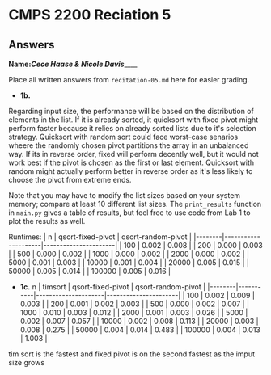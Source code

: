 # CMPS 2200 Reciation 5
## Answers

**Name:**_____Cece Haase & Nicole Davis_________


Place all written answers from `recitation-05.md` here for easier grading.







- **1b.**

Regarding input size, the performance will be based on the distribution of elements in the list. If it is already sorted, it quicksort with fixed pivot might perform faster because it relies on already sorted lists due to it's selection strategy. Quicksort with random sort could face worst-case senarios wheere the randomly chosen pivot partitions the array in an unbalanced way. If its in reverse order, fixed will perform decently well, but it would not work best if the pivot is chosen as the first or last element. Quicksort with random might actually perform better in reverse order as it's less likely to choose the pivot from extreme ends. 

Note that you may have to modify the list sizes based on your system memory; compare at least 10
different list sizes. The `print_results` function in `main.py` gives
a table of results, but feel free to use code from Lab 1 to plot
the results as well. 

Runtimes:
|      n |   qsort-fixed-pivot |   qsort-random-pivot |
|--------|---------------------|----------------------|
|    100 |               0.002 |                0.008 |
|    200 |               0.000 |                0.003 |
|    500 |               0.000 |                0.002 |
|   1000 |               0.000 |                0.002 |
|   2000 |               0.000 |                0.002 |
|   5000 |               0.001 |                0.003 |
|  10000 |               0.001 |                0.004 |
|  20000 |               0.005 |                0.015 |
|  50000 |               0.005 |                0.014 |
| 100000 |               0.005 |                0.016 |





- **1c.**
     n |   timsort |   qsort-fixed-pivot |   qsort-random-pivot |
|--------|-----------|---------------------|----------------------|
|    100 |     0.002 |               0.009 |                0.003 |
|    200 |     0.001 |               0.002 |                0.003 |
|    500 |     0.000 |               0.002 |                0.007 |
|   1000 |     0.010 |               0.003 |                0.012 |
|   2000 |     0.001 |               0.003 |                0.026 |
|   5000 |     0.002 |               0.007 |                0.057 |
|  10000 |     0.002 |               0.008 |                0.113 |
|  20000 |     0.003 |               0.008 |                0.275 |
|  50000 |     0.004 |               0.014 |                0.483 |
| 100000 |     0.004 |               0.013 |                1.003 |

tim sort is the fastest and fixed pivot is on the second fastest as the imput size grows